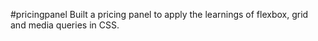 #pricingpanel
Built a pricing panel to apply the learnings of flexbox, grid and media queries in CSS.